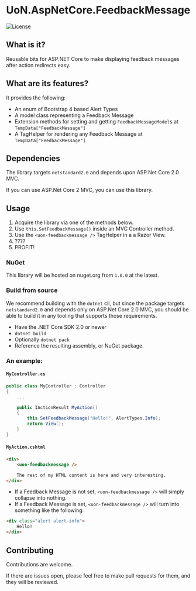 # UoN.AspNetCore.FeedbackMessage

[![License](https://img.shields.io/badge/licence-MIT-blue.svg)](https://opensource.org/licenses/MIT)

## What is it?

Reusable bits for ASP.NET Core to make displaying feedback messages after action redirects easy.

## What are its features?

It provides the following:

- An enum of Bootstrap 4 based Alert Types
- A model class representing a Feedback Message
- Extension methods for setting and getting `FeedbackMessageModel`s at `TempData["FeedbackMessage"]`
- A TagHelper for rendering any Feedback Message at `TempData["FeedbackMessage"]`

## Dependencies

The library targets `netstandard2.0` and depends upon ASP.Net Core 2.0 MVC.

If you can use ASP.Net Core 2 MVC, you can use this library.

## Usage

1. Acquire the library via one of the methods below.
1. Use `this.SetFeedbackMessage()` inside an MVC Controller method.
1. Use the `<uon-feedbackmessage />` TagHelper in a a Razor View.
1. ????
1. PROFIT!

### NuGet

This library will be hosted on nuget.org from `1.0.0` at the latest.

### Build from source

We recommend building with the `dotnet` cli, but since the package targets `netstandard2.0` and depends only on ASP.Net Core 2.0 MVC, you should be able to build it in any tooling that supports those requirements.

- Have the .NET Core SDK 2.0 or newer
- `dotnet build`
- Optionally `dotnet pack`
- Reference the resulting assembly, or NuGet package.

### An example:

#### `MyController.cs`

``` csharp
public class MyController : Controller
{
    ...

    public IActionResult MyAction()
    {
        this.SetFeedbackMessage("Hello!", AlertTypes.Info);
        return View();
    }
}
```

#### `MyAction.cshtml`

``` html
<div>
    <uon-feedbackmessage />

    The rest of my HTML content is here and very interesting.
</div>
```

- If a Feedback Message is not set, `<uon-feedbackmessage />` will simply collapse into nothing.
- If a Feedback Message is set, `<uon-feedbackmessage />` will turn into something like the following:

``` html
<div class="alert alert-info">
    Hello!
</div>
```

## Contributing

Contributions are welcome.

If there are issues open, please feel free to make pull requests for them, and they will be reviewed.